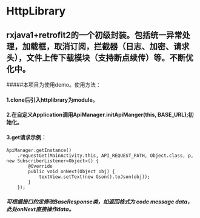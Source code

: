 # HttpLibrary
## rxjava1+retrofit2的一个初级封装。包括统一异常处理，加载框，取消订阅，拦截器（日志、加密、请求头），文件上传下载模块（支持断点续传）等。不断优化中。

#####本项目为使用demo。使用方法：
#### 1.clone后引入httplibrary为module。
#### 2.在自定义Application调用ApiManager.initApiManger(this, BASE_URL);初始化。
#### 3.get请求示例：
    ApiManager.getInstance()
        .requestGet(MainActivity.this, API_REQUEST_PATH, Object.class, p, new SubscriberListener<Object>() {
            @Override
            public void onNext(Object obj) {
                textView.setText(new Gson().toJson(obj));
            }
        });

##### 可根据接口约定修改BaseResponse类，如返回格式为 code message data，此处onNext直接操作data。
